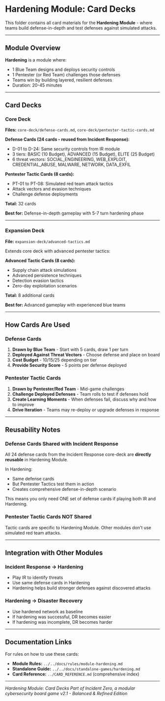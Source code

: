 # Hardening Module: Card Decks

This folder contains all card materials for the **Hardening Module** - where teams build defense-in-depth and test defenses against simulated attacks.

---

## Module Overview

**Hardening** is a module where:
- 1 Blue Team designs and deploys security controls
- 1 Pentester (or Red Team) challenges those defenses
- Teams win by building layered, resilient defenses
- Duration: 20-45 minutes

---

## Card Decks

### Core Deck
**Files:** `core-deck/defense-cards.md`, `core-deck/pentester-tactic-cards.md`

**Defense Cards (24 cards - reused from Incident Response):**
- D-01 to D-24: Same security controls from IR module
- 3 tiers: BASIC (10 Budget), ADVANCED (15 Budget), ELITE (25 Budget)
- 6 threat vectors: SOCIAL_ENGINEERING, WEB_EXPLOIT, CREDENTIAL_ABUSE, MALWARE, NETWORK, DATA_EXFIL

**Pentester Tactic Cards (8 cards):**
- PT-01 to PT-08: Simulated red team attack tactics
- Attack vectors and evasion techniques
- Challenge defense deployments

**Total:** 32 cards

**Best for:** Defense-in-depth gameplay with 5-7 turn hardening phase

---

### Expansion Deck
**File:** `expansion-deck/advanced-tactics.md`

Extends core deck with advanced pentester tactics:

**Advanced Tactic Cards (8 cards):**
- Supply chain attack simulations
- Advanced persistence techniques
- Detection evasion tactics
- Zero-day exploitation scenarios

**Total:** 8 additional cards

**Best for:** Advanced gameplay with experienced blue teams

---

## How Cards Are Used

### Defense Cards
1. **Drawn by Blue Team** - Start with 5 cards, draw 1 per turn
2. **Deployed Against Threat Vectors** - Choose defense and place on board
3. **Cost Budget** - 10/15/25 depending on tier
4. **Provide Security Score** - 5 points per defense deployed

### Pentester Tactic Cards
1. **Drawn by Pentester/Red Team** - Mid-game challenges
2. **Challenge Deployed Defenses** - Team rolls to test if defenses hold
3. **Create Learning Moments** - When defenses fail, discuss why and how to improve
4. **Drive Iteration** - Teams may re-deploy or upgrade defenses in response

---

## Reusability Notes

### Defense Cards Shared with Incident Response
All 24 defense cards from the Incident Response core-deck are **directly reusable** in Hardening Module.

In Hardening:
- Same defense cards
- But Pentester Tactics test them in action
- Creates comprehensive defense-in-depth scenario

This means you only need ONE set of defense cards if playing both IR and Hardening.

### Pentester Tactic Cards NOT Shared
Tactic cards are specific to Hardening Module. Other modules don't use simulated red team attacks.

---

## Integration with Other Modules

### Incident Response → Hardening
- Play IR to identify threats
- Use same defense cards in Hardening
- Hardening helps build stronger defenses against discovered attacks

### Hardening → Disaster Recovery
- Use hardened network as baseline
- If hardening was successful, DR becomes easier
- If hardening was incomplete, DR becomes harder

---

## Documentation Links

For rules on how to use these cards:
- **Module Rules:** `../../docs/rules/module-hardening.md`
- **Standalone Guide:** `../../docs/standalone-games/hardening.md`
- **Card Reference:** `../CARD_REFERENCE.md` (comprehensive index)

---

*Hardening Module: Card Decks*
*Part of Incident Zero, a modular cybersecurity board game*
*v2.1 - Balanced & Refined Edition*
